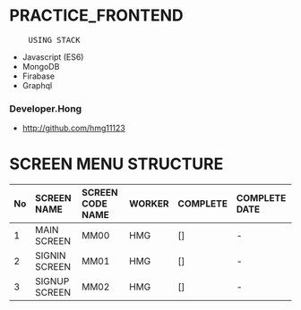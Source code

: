 # PRACTICE_FRONTEND

<pre>
    USING STACK
</pre>

- Javascript (ES6)
- MongoDB
- Firabase
- Graphql

### Developer.Hong

- http://github.com/hmg11123

# SCREEN MENU STRUCTURE

| No  | SCREEN NAME   | SCREEN CODE NAME | WORKER | COMPLETE | COMPLETE DATE |
| :-- | :------------ | :--------------- | :----- | :------- | :------------ |
| 1   | MAIN SCREEN   | MM00             | HMG    | []       | -             |
| 2   | SIGNIN SCREEN | MM01             | HMG    | []       | -             |
| 3   | SIGNUP SCREEN | MM02             | HMG    | []       | -             |
